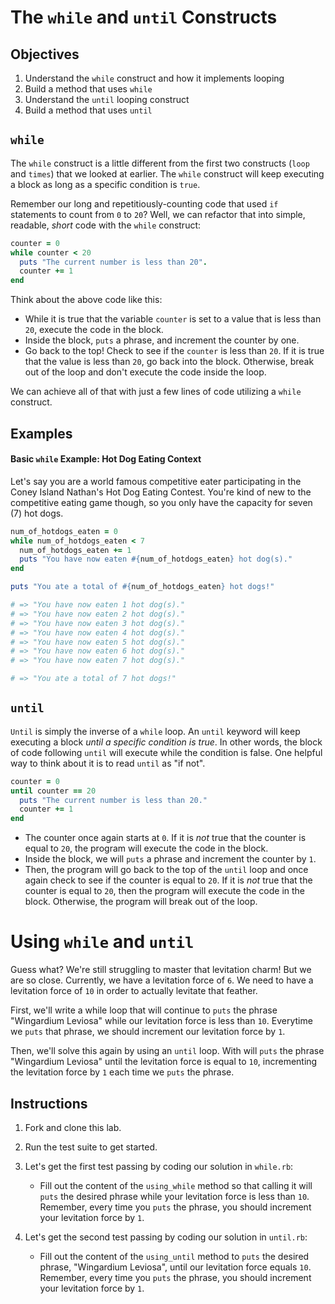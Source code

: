 # The `while` and `until` Constructs

## Objectives

1. Understand the `while` construct and how it implements looping
2. Build a method that uses `while`
3. Understand the `until` looping construct
4. Build a method that uses `until`

## `while`

The `while` construct is a little different from the first two constructs (`loop` and `times`) that we looked at earlier. The `while` construct will keep executing a block as long as a specific condition is `true`.

Remember our long and repetitiously-counting code that used `if` statements to count from `0` to `20`? Well, we can refactor that into simple, readable, *short* code with the `while` construct: 

```ruby
counter = 0
while counter < 20
  puts "The current number is less than 20".
  counter += 1
end
```

Think about the above code like this:
 
*  While it is true that the variable `counter` is set to a value that is less than `20`, execute the code in the block.
*  Inside the block, `puts` a phrase, and increment the counter by one.
*  Go back to the top! Check to see if the `counter` is less than `20`. If it is true that the value is less than `20`, go back into the block. Otherwise, break out of the loop and don't execute the code inside the loop. 

We can achieve all of that with just a few lines of code utilizing a `while` construct.

## Examples 

#### Basic `while` Example: Hot Dog Eating Context

Let's say you are a world famous competitive eater participating in the Coney Island Nathan's Hot Dog Eating Contest. You're kind of new to the competitive eating game though, so you only have the capacity for seven (7) hot dogs. 


```ruby
num_of_hotdogs_eaten = 0
while num_of_hotdogs_eaten < 7
  num_of_hotdogs_eaten += 1
  puts "You have now eaten #{num_of_hotdogs_eaten} hot dog(s)."
end

puts "You ate a total of #{num_of_hotdogs_eaten} hot dogs!"

# => "You have now eaten 1 hot dog(s)."
# => "You have now eaten 2 hot dog(s)."
# => "You have now eaten 3 hot dog(s)."
# => "You have now eaten 4 hot dog(s)."
# => "You have now eaten 5 hot dog(s)."
# => "You have now eaten 6 hot dog(s)."
# => "You have now eaten 7 hot dog(s)."

# => "You ate a total of 7 hot dogs!"
```

## `until`

`Until` is simply the inverse of a `while` loop. An `until` keyword will keep executing a block *until a specific condition is true*. In other words, the block of code following `until` will execute while the condition is false. One helpful way to think about it is to read `until` as "if not".

```ruby
counter = 0
until counter == 20
  puts "The current number is less than 20."
  counter += 1
end
```

* The counter once again starts at `0`. If it is *not* true that the counter is equal to `20`, the program will execute the code in the block. 
* Inside the block, we will `puts` a phrase and increment the counter by `1`. 
* Then, the program will go back to the top of the `until` loop and once again check to see if the counter is equal to `20`. If it is *not* true that the counter is equal to `20`, then the program will execute the code in the block. Otherwise, the program will break out of the loop. 

# Using `while` and `until`

Guess what? We're still struggling to master that levitation charm! But we are so close. Currently, we have a levitation force of `6`. We need to have a levitation force of `10` in order to actually levitate that feather. 

First, we'll write a while loop that will continue to `puts` the phrase "Wingardium Leviosa" while our levitation force is less than `10`. Everytime we `puts` that phrase, we should increment our levitation force by `1`. 


Then, we'll solve this again by using an `until` loop. With will `puts` the phrase "Wingardium Leviosa" until the levitation force is equal to `10`, incrementing the levitation force by `1` each time we `puts` the phrase.

## Instructions

1. Fork and clone this lab.
2. Run the test suite to get started. 
3. Let's get the first test passing by coding our solution in `while.rb`:

	* Fill out the content of the `using_while` method so that calling it will `puts` the desired phrase while your levitation force is less than `10`. Remember, every time you `puts` the phrase, you should increment your levitation force by `1`. 
4. Let's get the second test passing by coding our solution in `until.rb`:
	* Fill out the content of the `using_until` method to `puts` the desired phrase, "Wingardium Leviosa", until our levitation force equals `10`. Remember, every time you `puts` the phrase, you should increment your levitation force by `1`. 

